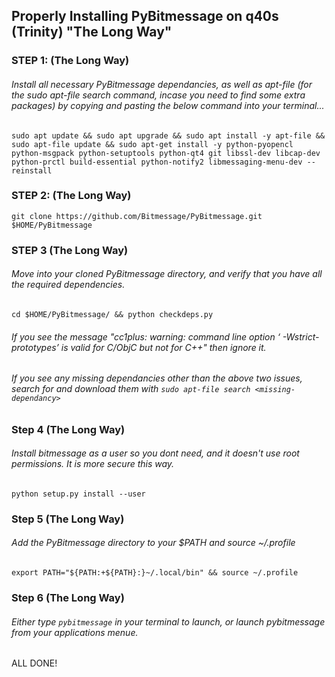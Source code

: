 ## Properly Installing PyBitmessage on q40s (Trinity) "The Long Way"

### STEP 1: (The Long Way)

###### Install all necessary PyBitmessage dependancies, as well as apt-file (for the sudo apt-file search command, incase you need to find some extra packages) by copying and pasting the below command into your terminal...

`sudo apt update && sudo apt upgrade && sudo apt install -y apt-file && sudo apt-file update && sudo apt-get install -y python-pyopencl python-msgpack python-setuptools python-qt4 git libssl-dev libcap-dev python-prctl build-essential python-notify2 libmessaging-menu-dev --reinstall`

### STEP 2: (The Long Way)
`git clone https://github.com/Bitmessage/PyBitmessage.git $HOME/PyBitmessage`

### STEP 3 (The Long Way)
###### Move into your cloned PyBitmessage directory, and verify that you have all the required dependencies.
`cd $HOME/PyBitmessage/ && python checkdeps.py`
###### If you see the message "cc1plus: warning: command line option ‘ -Wstrict-prototypes’ is valid for C/ObjC but not for C++" then ignore it.
###### If you see any missing dependancies other than the above two issues, search for and download them with `sudo apt-file search <missing-dependancy>`

### Step 4 (The Long Way)
###### Install bitmessage as a user so you dont need, and it doesn't use root permissions. It is more secure this way.
`python setup.py install --user`

### Step 5 (The Long Way)
###### Add the PyBitmessage directory to your $PATH and source ~/.profile
`export PATH="${PATH:+${PATH}:}~/.local/bin" && source ~/.profile`

### Step 6 (The Long Way)
###### Either type `pybitmessage` in your terminal to launch, or launch pybitmessage from your applications menue.

ALL DONE!
